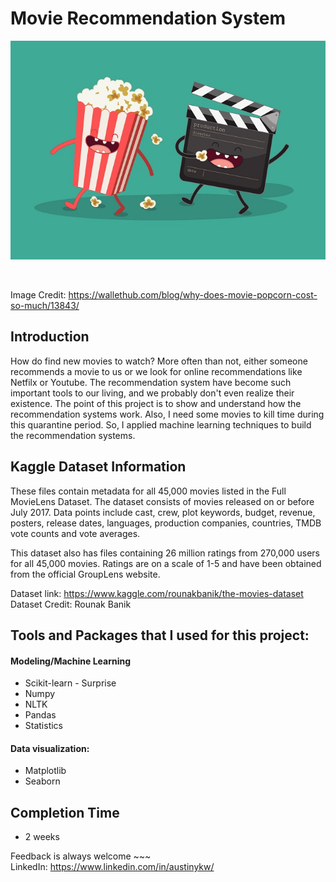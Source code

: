 # Movie Recommendation System

<p align="center">
 <img src="why-does-movie-popcorn-cost-so-much.jpg" width="600" height="350">
</p> <br>

Image Credit: https://wallethub.com/blog/why-does-movie-popcorn-cost-so-much/13843/

## Introduction
How do find new movies to watch? More often than not, either someone recommends a movie to us or we look for online recommendations like Netfilx or Youtube. The recommendation system have become such important tools to our living, and we probably don't even realize their existence. The point of this project is to show and understand how the recommendation systems work. Also, I need some movies to kill time during this quarantine period. So, I applied machine learning techniques to build the recommendation systems. 
 
## Kaggle Dataset Information

These files contain metadata for all 45,000 movies listed in the Full MovieLens Dataset. The dataset consists of movies released on or before July 2017. Data points include cast, crew, plot keywords, budget, revenue, posters, release dates, languages, production companies, countries, TMDB vote counts and vote averages.

This dataset also has files containing 26 million ratings from 270,000 users for all 45,000 movies. Ratings are on a scale of 1-5 and have been obtained from the official GroupLens website.

Dataset link: https://www.kaggle.com/rounakbanik/the-movies-dataset <br>
Dataset Credit: Rounak Banik

## Tools and Packages that I used for this project:

#### Modeling/Machine Learning
* Scikit-learn - Surprise
* Numpy
* NLTK
* Pandas
* Statistics

#### Data visualization:
* Matplotlib
* Seaborn

## Completion Time
* 2 weeks  

Feedback is always welcome ~~~ <br>
LinkedIn: https://www.linkedin.com/in/austinykw/
